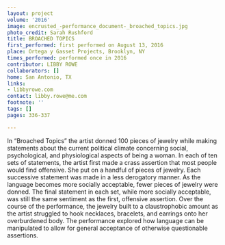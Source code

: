 ```yaml
---
layout: project
volume: '2016'
image: encrusted_-performance_document-_broached_topics.jpg
photo_credit: Sarah Rushford
title: BROACHED TOPICS
first_performed: first performed on August 13, 2016
place: Ortega y Gasset Projects, Brooklyn, NY
times_performed: performed once in 2016
contributor: LIBBY ROWE
collaborators: []
home: San Antonio, TX
links:
- libbyrowe.com
contact: libby.rowe@me.com
footnote: ''
tags: []
pages: 336-337

---
```


In “Broached Topics” the artist donned 100 pieces of jewelry while making statements about the current political climate concerning social, psychological, and physiological aspects of being a woman. In each of ten sets of statements, the artist first made a crass assertion that most people would find offensive. She put on a handful of pieces of jewelry. Each successive statement was made in a less derogatory manner. As the language becomes more socially acceptable, fewer pieces of jewelry were donned. The final statement in each set, while more socially acceptable, was still the same sentiment as the first, offensive assertion. Over the course of the performance, the jewelry built to a claustrophobic amount as the artist struggled to hook necklaces, bracelets, and earrings onto her overburdened body. The performance explored how language can be manipulated to allow for general acceptance of otherwise questionable assertions.
